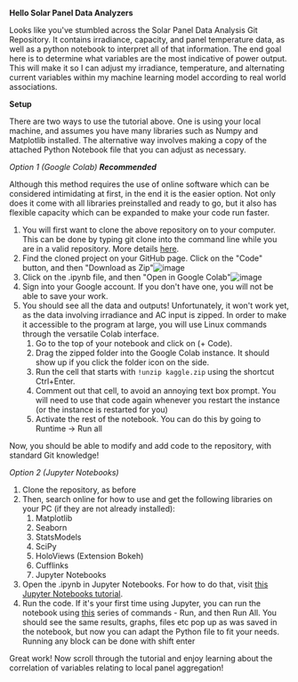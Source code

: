 **Hello Solar Panel Data Analyzers**

Looks like you've stumbled across the Solar Panel Data Analysis Git Repository. It contains irradiance, capacity, and panel temperature data, as well as a python notebook to interpret all of that information. The end goal here is to determine what variables are the most indicative of power output. This will make it so I can adjust my irradiance, temperature, and alternating current variables within my machine learning model according to real world associations.

**Setup**

There are two ways to use the tutorial above. One is using your local machine, and assumes you have many libraries such as Numpy and Matplotlib installed. The alternative way involves making a copy of the attached Python Notebook file that you can adjust as necessary.

*Option 1 (Google Colab) **Recommended***

Although this method requires the use of online software which can be considered intimidating at first, in the end it is the easier option. Not only does it come with all libraries preinstalled and ready to go, but it also has flexible capacity which can be expanded to make your code run faster.

1. You will first want to clone the above repository on to your computer. This can be done by typing git clone into the command line while you are in a valid repository. More details [here](https://docs.github.com/en/repositories/creating-and-managing-repositories/cloning-a-repository).
3. Find the cloned project on your GitHub page. Click on the "Code" button, and then "Download as Zip"![image](https://user-images.githubusercontent.com/70772760/234469995-7a979c34-58ab-4e86-975e-95c5c7a5459b.png)
4. Click on the .ipynb file, and then "Open in Google Colab"![image](https://user-images.githubusercontent.com/70772760/234482018-0c3f2482-4fef-4477-963f-b6af45443eb4.png)
5. Sign into your Google account. If you don't have one, you will not be able to save your work.
6. You should see all the data and outputs! Unfortunately, it won't work yet, as the data involving irradiance and AC input is zipped. In order to make it accessible to the program at large, you will use Linux commands through the versatile Colab interface. 
    1. Go to the top of your notebook and click on (+ Code). 
    2. Drag the zipped folder into the Google Colab instance. It should show up if you click the folder icon on the side.
    3. Run the cell that starts with ```!unzip kaggle.zip``` using the shortcut Ctrl+Enter. 
    4. Comment out that cell, to avoid an annoying text box prompt. You will need to use that code again whenever you restart the instance (or the instance is                restarted for you)
    5. Activate the rest of the notebook. You can do this by going to Runtime -> Run all

Now, you should be able to modify and add code to the repository, with standard Git knowledge!

*Option 2 (Jupyter Notebooks)*

1. Clone the repository, as before
2. Then, search online for how to use and get the following libraries on your PC (if they are not already installed):
    1. Matplotlib
    2. Seaborn
    3. StatsModels
    4. SciPy
    5. HoloViews (Extension Bokeh)
    6. Cufflinks
    7. Jupyter Notebooks
3. Open the .ipynb in Jupyter Notebooks. For how to do that, visit [this Jupyter Notebooks tutorial](https://docs.jupyter.org/en/latest/running.html). 
4. Run the code. If it's your first time using Jupyter, you can run the notebook using [this](https://docs.qubole.com/en/latest/user-guide/notebooks-and-dashboards/notebooks/jupyter-notebooks/running-jupy-notebooks.html) series of commands - Run, and then Run All. You should see the same results, graphs, files etc pop up as was saved in the notebook, but now you can adapt the Python file to fit your needs. Running any block can be done with shift enter
    
Great work! Now scroll through the tutorial and enjoy learning about the correlation of variables relating to local panel aggregation!
